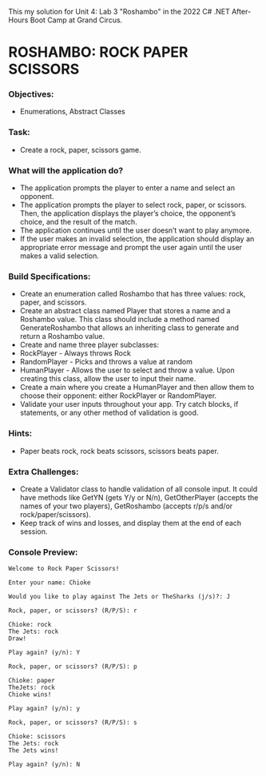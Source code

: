 This my solution for Unit 4: Lab 3 "Roshambo" in the 2022 C# .NET After-Hours Boot Camp at Grand Circus.

# ROSHAMBO: ROCK PAPER SCISSORS

### Objectives: 
- Enumerations, Abstract Classes

### Task: 
- Create a rock, paper, scissors game.

### What will the application do?
- The application prompts the player to enter a name and select an opponent.
- The application prompts the player to select rock, paper, or scissors. Then, the application displays the player’s choice, the opponent’s choice, and the result of the match.
- The application continues until the user doesn’t want to play anymore.
- If the user makes an invalid selection, the application should display an appropriate error message and prompt the user again until the user makes a valid selection.

### Build Specifications:
- Create an enumeration called Roshambo that has three values: rock, paper, and scissors.
- Create an abstract class named Player that stores a name and a Roshambo value. This class should include a method named GenerateRoshambo that allows an inheriting class to generate and return a Roshambo value.
- Create and name three player subclasses:
- RockPlayer - Always throws Rock 
- RandomPlayer - Picks and throws a value at random 
- HumanPlayer - Allows the user to select and throw a value. Upon creating this class, allow the user to input their name.
- Create a main where you create a HumanPlayer and then allow them to choose their opponent: either RockPlayer or RandomPlayer.
- Validate your user inputs throughout your app. Try catch blocks, if statements, or any other method of validation is good.

### Hints:
- Paper beats rock, rock beats scissors, scissors beats paper.

### Extra Challenges:
- Create a Validator class to handle validation of all console input. It could have methods like GetYN (gets Y/y or N/n), GetOtherPlayer (accepts the names of your two players), GetRoshambo (accepts r/p/s and/or rock/paper/scissors).
- Keep track of wins and losses, and display them at the end of each session.


### Console Preview:
```
Welcome to Rock Paper Scissors!

Enter your name: Chioke

Would you like to play against The Jets or TheSharks (j/s)?: J

Rock, paper, or scissors? (R/P/S): r

Chioke: rock
The Jets: rock
Draw!

Play again? (y/n): Y

Rock, paper, or scissors? (R/P/S): p

Chioke: paper
TheJets: rock
Chioke wins!

Play again? (y/n): y

Rock, paper, or scissors? (R/P/S): s

Chioke: scissors
The Jets: rock
The Jets wins!

Play again? (y/n): N
```
